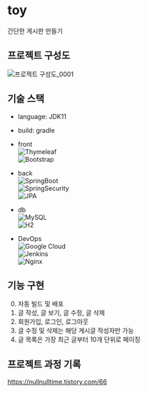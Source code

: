 # toy
간단한 게시판 만들기

## 프로젝트 구성도
![프로젝트 구성도_0001](https://user-images.githubusercontent.com/77221161/154889498-cf38d0af-ce05-4de7-b656-8434e795a41b.png)

## 기술 스택
- language: JDK11
- build: gradle 

- front \
![Thymeleaf](https://img.shields.io/badge/-Thymeleaf-005F0F?logo=thymeleaf&logoColor=white) \
![Bootstrap](https://img.shields.io/badge/-Bootstrap-7952B3?logo=css3&logoColor=white)

- back \
![SpringBoot](https://img.shields.io/badge/-Spring%20Boot-6DB33F?logo=Spring-Boot&logoColor=white) \
![SpringSecurity](https://img.shields.io/badge/-SpringSecurity-6DB33F?logo=SpringSecurity&logoColor=white) \
![JPA](https://img.shields.io/badge/JPA-black) 

- db \
![MySQL](https://img.shields.io/badge/-MySQL-4479A1?logo=mysql&logoColor=white) \
![H2](https://img.shields.io/badge/H2-blue) 

- DevOps \
![Google Cloud](https://img.shields.io/badge/-Google%20Cloud-4285F4?logo=Google%20Cloud&logoColor=white) \
![Jenkins](https://img.shields.io/badge/-Jenkins-D24939?logo=Jenkins&logoColor=white) \
![Nginx](https://img.shields.io/badge/Nginx-success)

## 기능 구현
0. 자동 빌드 및 배포
1. 글 작성, 글 보기, 글 수정, 글 삭제
2. 회원가입, 로그인, 로그아웃
3. 글 수정 및 삭제는 해당 게시글 작성자만 가능
4. 글 목록은 가장 최근 글부터 10개 단위로 페이징

## 프로젝트 과정 기록
https://nullnulltime.tistory.com/66
